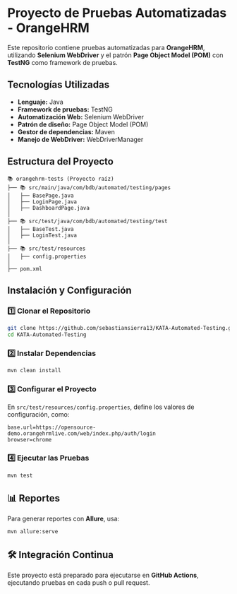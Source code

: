 #  Proyecto de Pruebas Automatizadas - OrangeHRM  

Este repositorio contiene pruebas automatizadas para **OrangeHRM**, utilizando **Selenium WebDriver** y el patrón **Page Object Model (POM)** con **TestNG** como framework de pruebas.  

## Tecnologías Utilizadas  
- **Lenguaje:** Java  
- **Framework de pruebas:** TestNG  
- **Automatización Web:** Selenium WebDriver  
- **Patrón de diseño:** Page Object Model (POM)  
- **Gestor de dependencias:** Maven  
- **Manejo de WebDriver:** WebDriverManager  

## Estructura del Proyecto  
```
📚 orangehrm-tests (Proyecto raíz)
├── 📚 src/main/java/com/bdb/automated/testing/pages 
│   ├── BasePage.java 
│   ├── LoginPage.java 
│   ├── DashboardPage.java 
│
├── 📚 src/test/java/com/bdb/automated/testing/test 
│   ├── BaseTest.java 
│   ├── LoginTest.java 
│
├── 📚 src/test/resources 
│   ├── config.properties 
│
├── pom.xml 
```

##  Instalación y Configuración  

### 1️⃣ Clonar el Repositorio  
```bash
git clone https://github.com/sebastiansierra13/KATA-Automated-Testing.git
cd KATA-Automated-Testing
```

### 2️⃣ Instalar Dependencias  
```bash
mvn clean install
```

### 3️⃣ Configurar el Proyecto  
En `src/test/resources/config.properties`, define los valores de configuración, como:  
```
base.url=https://opensource-demo.orangehrmlive.com/web/index.php/auth/login
browser=chrome
```

### 4️⃣ Ejecutar las Pruebas  
```bash
mvn test
```

## 📊 Reportes  
Para generar reportes con **Allure**, usa:  
```bash
mvn allure:serve
```

## 🛠️ Integración Continua  
Este proyecto está preparado para ejecutarse en **GitHub Actions**, ejecutando pruebas en cada push o pull request.



